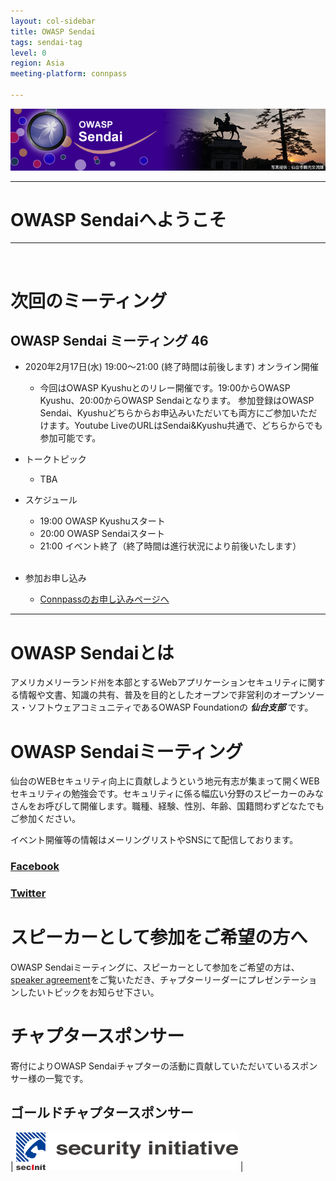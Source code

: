 ```yaml
---
layout: col-sidebar
title: OWASP Sendai
tags: sendai-tag
level: 0
region: Asia
meeting-platform: connpass

---
```


![OWASP Sendai Logo](assets/images/owasp_sendai_logo.png)

---
# OWASP Sendaiへようこそ
---
<br>

# 次回のミーティング

## OWASP Sendai ミーティング 46
   * 2020年2月17日(水) 19:00～21:00 (終了時間は前後します) オンライン開催
      * 今回はOWASP Kyushuとのリレー開催です。19:00からOWASP Kyushu、20:00からOWASP Sendaiとなります。
        参加登録はOWASP Sendai、Kyushuどちらからお申込みいただいても両方にご参加いただけます。Youtube LiveのURLはSendai&Kyushu共通で、どちらからでも参加可能です。
   * トークトピック
      * TBA
   * スケジュール
      * 19:00 OWASP Kyushuスタート
      * 20:00 OWASP Sendaiスタート
      * 21:00 イベント終了（終了時間は進行状況により前後いたします）
      <br>

   * 参加お申し込み
      * [Connpassのお申し込みページへ](https://owaspsendai.connpass.com/event/200709/)

---

# OWASP Sendaiとは
アメリカメリーランド州を本部とするWebアプリケーションセキュリティに関する情報や文書、知識の共有、普及を目的としたオープンで非営利のオープンソース・ソフトウェアコミュニティであるOWASP Foundationの ***仙台支部*** です。
<br>

# OWASP Sendaiミーティング
仙台のWEBセキュリティ向上に貢献しようという地元有志が集まって開くWEBセキュリティの勉強会です。セキュリティに係る幅広い分野のスピーカーのみなさんをお呼びして開催します。職種、経験、性別、年齢、国籍問わずどなたでもご参加ください。
<br>

イベント開催等の情報はメーリングリストやSNSにて配信しております。
### [Facebook](https://www.facebook.com/owaspsendai/)
### [Twitter](https://twitter.com/OWASP_Sendai)

# スピーカーとして参加をご希望の方へ

OWASP Sendaiミーティングに、スピーカーとして参加をご希望の方は、 [speaker agreement](https://owasp.org/www-policy/legal/speaker-agreement)をご覧いただき、チャプターリーダーにプレゼンテーションしたいトピックをお知らせ下さい。
<br>

# チャプタースポンサー

寄付によりOWASP Sendaiチャプターの活動に貢献していただいているスポンサー様の一覧です。

## ゴールドチャプタースポンサー

| [<img src="assets/images/securityinitiative.png" height="60px">](https://security-initiative.co.jp) |

<br>


